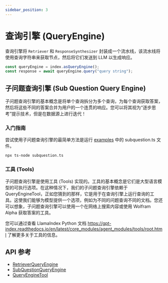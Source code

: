 ```yaml
---
sidebar_position: 3
---
```


# 查询引擎 (QueryEngine)

查询引擎将 `Retriever` 和 `ResponseSynthesizer` 封装成一个流水线，该流水线将使用查询字符串来获取节点，然后将它们发送到 LLM 以生成响应。

```typescript
const queryEngine = index.asQueryEngine();
const response = await queryEngine.query("query string");
```

## 子问题查询引擎 (Sub Question Query Engine)

子问题查询引擎的基本概念是将单个查询拆分为多个查询，为每个查询获取答案，然后将这些不同的答案合并为用户的一个连贯的响应。您可以将其视为“逐步思考”提示技术，但是在数据源上进行迭代！

### 入门指南

尝试使用子问题查询引擎的最简单方法是运行 [examples](https://github.com/run-llama/LlamaIndexTS/blob/main/examples/subquestion.ts) 中的 subquestion.ts 文件。

```bash
npx ts-node subquestion.ts
```

### 工具 (Tools)

子问题查询引擎是使用工具 (Tools) 实现的。工具的基本概念是它们是大型语言模型的可执行选项。在这种情况下，我们的子问题查询引擎依赖于 QueryEngineTool，正如您猜到的那样，它是用于在查询引擎上运行查询的工具。这使我们能够为模型提供一个选项，例如为不同的问题查询不同的文档。您还可以想象，子问题查询引擎可以使用一个在网络上搜索内容或使用 Wolfram Alpha 获取答案的工具。

您可以通过查看 LlamaIndex Python 文档 https://gpt-index.readthedocs.io/en/latest/core_modules/agent_modules/tools/root.html 了解更多关于工具的信息。

## API 参考

- [RetrieverQueryEngine](../../api/classes/RetrieverQueryEngine.md)
- [SubQuestionQueryEngine](../../api/classes/SubQuestionQueryEngine.md)
- [QueryEngineTool](../../api/interfaces/QueryEngineTool.md)
